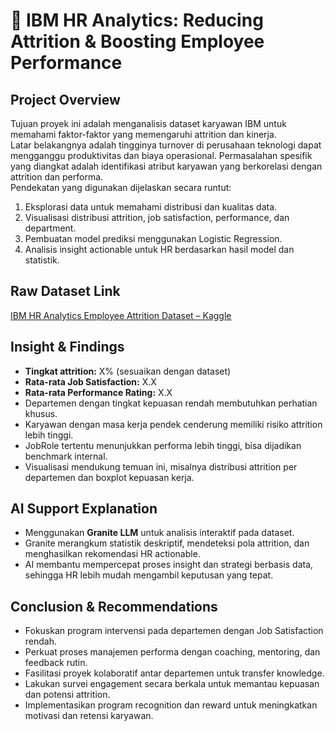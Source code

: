 # 🚀 IBM HR Analytics: Reducing Attrition & Boosting Employee Performance

## Project Overview
Tujuan proyek ini adalah menganalisis dataset karyawan IBM untuk memahami faktor-faktor yang memengaruhi attrition dan kinerja.  
Latar belakangnya adalah tingginya turnover di perusahaan teknologi dapat mengganggu produktivitas dan biaya operasional. Permasalahan spesifik yang diangkat adalah identifikasi atribut karyawan yang berkorelasi dengan attrition dan performa.  
Pendekatan yang digunakan dijelaskan secara runtut:
1. Eksplorasi data untuk memahami distribusi dan kualitas data.
2. Visualisasi distribusi attrition, job satisfaction, performance, dan department.
3. Pembuatan model prediksi menggunakan Logistic Regression.
4. Analisis insight actionable untuk HR berdasarkan hasil model dan statistik.

## Raw Dataset Link
[IBM HR Analytics Employee Attrition Dataset – Kaggle](https://www.kaggle.com/datasets/pavansubhasht/ibm-hr-analytics-attrition-dataset)

## Insight & Findings
- **Tingkat attrition:** X% (sesuaikan dengan dataset)  
- **Rata-rata Job Satisfaction:** X.X  
- **Rata-rata Performance Rating:** X.X  
- Departemen dengan tingkat kepuasan rendah membutuhkan perhatian khusus.  
- Karyawan dengan masa kerja pendek cenderung memiliki risiko attrition lebih tinggi.  
- JobRole tertentu menunjukkan performa lebih tinggi, bisa dijadikan benchmark internal.  
- Visualisasi mendukung temuan ini, misalnya distribusi attrition per departemen dan boxplot kepuasan kerja.  

## AI Support Explanation
- Menggunakan **Granite LLM** untuk analisis interaktif pada dataset.  
- Granite merangkum statistik deskriptif, mendeteksi pola attrition, dan menghasilkan rekomendasi HR actionable.  
- AI membantu mempercepat proses insight dan strategi berbasis data, sehingga HR lebih mudah mengambil keputusan yang tepat.

## Conclusion & Recommendations
- Fokuskan program intervensi pada departemen dengan Job Satisfaction rendah.  
- Perkuat proses manajemen performa dengan coaching, mentoring, dan feedback rutin.  
- Fasilitasi proyek kolaboratif antar departemen untuk transfer knowledge.  
- Lakukan survei engagement secara berkala untuk memantau kepuasan dan potensi attrition.  
- Implementasikan program recognition dan reward untuk meningkatkan motivasi dan retensi karyawan.

